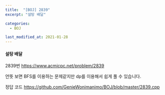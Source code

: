 ```yaml
---
title:  "[BOJ] 2839"
excerpt: "설탕 배달"

categories:
  - BOJ

last_modified_at: 2021-01-28
---
```


#### 설탕 배달

2839번 <https://www.acmicpc.net/problem/2839>

언뜻 보면 BFS를 이용하는 문제같지만 dp를 이용해서 쉽게 풀 수 있습니다.

정답 코드 <https://github.com/GenieWonimanimo/BOJ/blob/master/2839.cpp>
